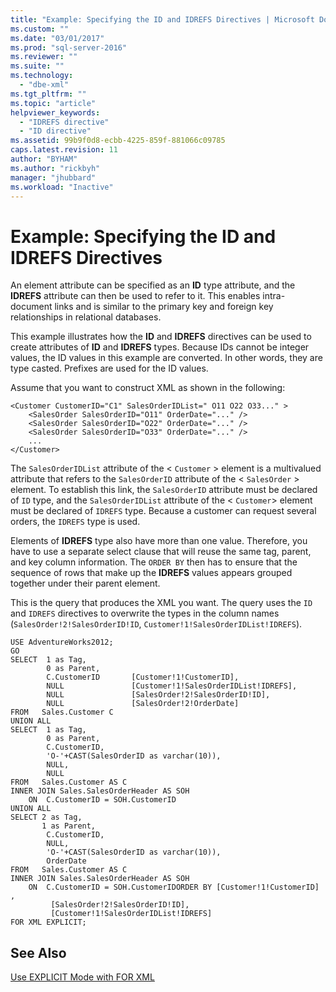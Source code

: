 ```yaml
---
title: "Example: Specifying the ID and IDREFS Directives | Microsoft Docs"
ms.custom: ""
ms.date: "03/01/2017"
ms.prod: "sql-server-2016"
ms.reviewer: ""
ms.suite: ""
ms.technology: 
  - "dbe-xml"
ms.tgt_pltfrm: ""
ms.topic: "article"
helpviewer_keywords: 
  - "IDREFS directive"
  - "ID directive"
ms.assetid: 99b9f0d8-ecbb-4225-859f-881066c09785
caps.latest.revision: 11
author: "BYHAM"
ms.author: "rickbyh"
manager: "jhubbard"
ms.workload: "Inactive"
---
```

# Example: Specifying the ID and IDREFS Directives
  An element attribute can be specified as an **ID** type attribute, and the **IDREFS** attribute can then be used to refer to it. This enables intra-document links and is similar to the primary key and foreign key relationships in relational databases.  
  
 This example illustrates how the **ID** and **IDREFS** directives can be used to create attributes of **ID** and **IDREFS** types. Because IDs cannot be integer values, the ID values in this example are converted. In other words, they are type casted. Prefixes are used for the ID values.  
  
 Assume that you want to construct XML as shown in the following:  
  
```  
<Customer CustomerID="C1" SalesOrderIDList=" O11 O22 O33..." >  
    <SalesOrder SalesOrderID="O11" OrderDate="..." />  
    <SalesOrder SalesOrderID="O22" OrderDate="..." />  
    <SalesOrder SalesOrderID="O33" OrderDate="..." />  
    ...  
</Customer>  
```  
  
 The `SalesOrderIDList` attribute of the < `Customer` > element is a multivalued attribute that refers to the `SalesOrderID` attribute of the < `SalesOrder` > element. To establish this link, the `SalesOrderID` attribute must be declared of `ID` type, and the `SalesOrderIDList` attribute of the < `Customer`> element must be declared of `IDREFS` type. Because a customer can request several orders, the `IDREFS` type is used.  
  
 Elements of **IDREFS** type also have more than one value. Therefore, you have to use a separate select clause that will reuse the same tag, parent, and key column information. The `ORDER BY` then has to ensure that the sequence of rows that make up the **IDREFS** values appears grouped together under their parent element.  
  
 This is the query that produces the XML you want. The query uses the `ID` and `IDREFS` directives to overwrite the types in the column names (`SalesOrder!2!SalesOrderID!ID`, `Customer!1!SalesOrderIDList!IDREFS`).  
  
```  
USE AdventureWorks2012;  
GO  
SELECT  1 as Tag,  
        0 as Parent,  
        C.CustomerID       [Customer!1!CustomerID],  
        NULL               [Customer!1!SalesOrderIDList!IDREFS],  
        NULL               [SalesOrder!2!SalesOrderID!ID],  
        NULL               [SalesOrder!2!OrderDate]  
FROM   Sales.Customer C   
UNION ALL   
SELECT  1 as Tag,  
        0 as Parent,  
        C.CustomerID,  
        'O-'+CAST(SalesOrderID as varchar(10)),   
        NULL,  
        NULL  
FROM   Sales.Customer AS C  
INNER JOIN Sales.SalesOrderHeader AS SOH  
    ON  C.CustomerID = SOH.CustomerID  
UNION ALL  
SELECT 2 as Tag,  
       1 as Parent,  
        C.CustomerID,  
        NULL,  
        'O-'+CAST(SalesOrderID as varchar(10)),  
        OrderDate  
FROM   Sales.Customer AS C  
INNER JOIN Sales.SalesOrderHeader AS SOH  
    ON  C.CustomerID = SOH.CustomerIDORDER BY [Customer!1!CustomerID] ,  
         [SalesOrder!2!SalesOrderID!ID],  
         [Customer!1!SalesOrderIDList!IDREFS]  
FOR XML EXPLICIT;  
```  
  
## See Also  
 [Use EXPLICIT Mode with FOR XML](../../relational-databases/xml/use-explicit-mode-with-for-xml.md)  
  
  
